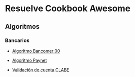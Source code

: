 # Resuelve Cookbook Awesome


## Algoritmos

### Bancarios

- [Algoritmo Bancomer 00](https://github.com/resuelve/cookbook/blob/master/algoritmos/algoritmo_bancomer00.md)

- [Algoritmo Paynet](https://github.com/resuelve/cookbook/blob/master/algoritmos/algoritmo_paynet.md)

- [Validación de cuenta CLABE](https://github.com/resuelve/clabe_validator/blob/master/README.md)
